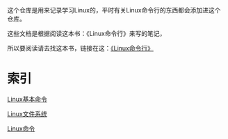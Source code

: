 这个仓库是用来记录学习Linux的，平时有关Linux命令行的东西都会添加进这个仓库。

这些文档是根据阅读这本书：《Linux命令行》来写的笔记，

所以要阅读请去找这本书，链接在这：[《Linux命令行》](https://github.com/Poison02/Java-Note/blob/main/%E4%B8%80%E4%BA%9B%E4%B9%A6%E7%B1%8D/Linux%E5%91%BD%E4%BB%A4%E8%A1%8C.pdf)

# 索引

[Linux基本命令](Linux基本命令.md)

[Linux文件系统](Linux文件系统.md)

[Linux命令](Linux命令.md)